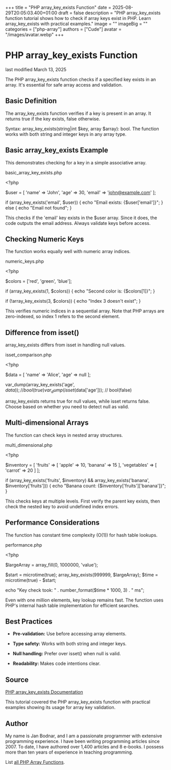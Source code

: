 +++
title = "PHP array_key_exists Function"
date = 2025-08-29T20:05:03.400+01:00
draft = false
description = "PHP array_key_exists function tutorial shows how to check if array keys exist in PHP. Learn array_key_exists with practical examples."
image = ""
imageBig = ""
categories = ["php-array"]
authors = ["Cude"]
avatar = "/images/avatar.webp"
+++

# PHP array_key_exists Function

last modified March 13, 2025

The PHP array_key_exists function checks if a specified key exists
in an array. It's essential for safe array access and validation.

## Basic Definition

The array_key_exists function verifies if a key is present in an
array. It returns true if the key exists, false otherwise.

Syntax: array_key_exists(string|int $key, array $array): bool. The
function works with both string and integer keys in any array type.

## Basic array_key_exists Example

This demonstrates checking for a key in a simple associative array.

basic_array_key_exists.php
  

&lt;?php

$user = [
    'name' =&gt; 'John',
    'age' =&gt; 30,
    'email' =&gt; 'john@example.com'
];

if (array_key_exists('email', $user)) {
    echo "Email exists: {$user['email']}";
} else {
    echo "Email not found";
}

This checks if the 'email' key exists in the $user array. Since it does,
the code outputs the email address. Always validate keys before access.

## Checking Numeric Keys

The function works equally well with numeric array indices.

numeric_keys.php
  

&lt;?php

$colors = ['red', 'green', 'blue'];

if (array_key_exists(1, $colors)) {
    echo "Second color is: {$colors[1]}"; 
}

if (!array_key_exists(3, $colors)) {
    echo "Index 3 doesn't exist";
}

This verifies numeric indices in a sequential array. Note that PHP arrays
are zero-indexed, so index 1 refers to the second element.

## Difference from isset()

array_key_exists differs from isset in handling null values.

isset_comparison.php
  

&lt;?php

$data = [
    'name' =&gt; 'Alice',
    'age' =&gt; null
];

var_dump(array_key_exists('age', $data)); // bool(true)
var_dump(isset($data['age']));           // bool(false)

array_key_exists returns true for null values, while isset
returns false. Choose based on whether you need to detect null as valid.

## Multi-dimensional Arrays

The function can check keys in nested array structures.

multi_dimensional.php
  

&lt;?php

$inventory = [
    'fruits' =&gt; [
        'apple' =&gt; 10,
        'banana' =&gt; 15
    ],
    'vegetables' =&gt; [
        'carrot' =&gt; 20
    ]
];

if (array_key_exists('fruits', $inventory) &amp;&amp; 
    array_key_exists('banana', $inventory['fruits'])) {
    echo "Banana count: {$inventory['fruits']['banana']}";
}

This checks keys at multiple levels. First verify the parent key exists,
then check the nested key to avoid undefined index errors.

## Performance Considerations

The function has constant time complexity (O(1)) for hash table lookups.

performance.php
  

&lt;?php

$largeArray = array_fill(0, 1000000, 'value');

$start = microtime(true);
array_key_exists(999999, $largeArray);
$time = microtime(true) - $start;

echo "Key check took: " . number_format($time * 1000, 3) . " ms";

Even with one million elements, key lookup remains fast. The function
uses PHP's internal hash table implementation for efficient searches.

## Best Practices

- **Pre-validation:** Use before accessing array elements.

- **Type safety:** Works with both string and integer keys.

- **Null handling:** Prefer over isset() when null is valid.

- **Readability:** Makes code intentions clear.

## Source

[PHP array_key_exists Documentation](https://www.php.net/manual/en/function.array-key-exists.php)

This tutorial covered the PHP array_key_exists function with
practical examples showing its usage for array key validation.

## Author

My name is Jan Bodnar, and I am a passionate programmer with extensive
programming experience. I have been writing programming articles since 2007.
To date, I have authored over 1,400 articles and 8 e-books. I possess more
than ten years of experience in teaching programming.

List [all PHP Array Functions](/php/#php-array).
